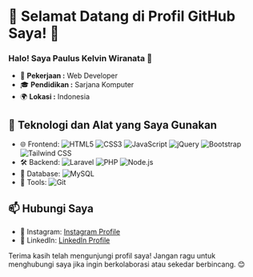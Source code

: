 # 🌟 Selamat Datang di Profil GitHub Saya! 🌟

### Halo! Saya Paulus Kelvin Wiranata 👋

- 🚀 **Pekerjaan :** Web Developer
- 🎓 **Pendidikan :** Sarjana Komputer
- 🌍 **Lokasi :** Indonesia

## 🔧 Teknologi dan Alat yang Saya Gunakan

- 🌐 Frontend: ![HTML5](https://img.shields.io/badge/-HTML5-E34F26?style=flat-square&logo=html5&logoColor=white) ![CSS3](https://img.shields.io/badge/-CSS3-1572B6?style=flat-square&logo=css3&logoColor=white) ![JavaScript](https://img.shields.io/badge/-JavaScript-F7DF1E?style=flat-square&logo=javascript&logoColor=black) ![jQuery](https://img.shields.io/badge/-jQuery-0769AD?style=flat-square&logo=jquery&logoColor=white) ![Bootstrap](https://img.shields.io/badge/-Bootstrap-563D7C?style=flat-square&logo=bootstrap&logoColor=white) ![Tailwind CSS](https://img.shields.io/badge/-Tailwind%20CSS-38B2AC?style=flat-square&logo=tailwind-css&logoColor=white)
- 🛠️ Backend: ![Laravel](https://img.shields.io/badge/-Laravel-FF2D20?style=flat-square&logo=laravel&logoColor=white) ![PHP](https://img.shields.io/badge/-PHP-777BB4?style=flat-square&logo=php&logoColor=white) ![Node.js](https://img.shields.io/badge/-Node.js-339933?style=flat-square&logo=node-dot-js&logoColor=white)
- 💾 Database: ![MySQL](https://img.shields.io/badge/-MySQL-4479A1?style=flat-square&logo=mysql&logoColor=white)
- 🔧 Tools: ![Git](https://img.shields.io/badge/-Git-F05032?style=flat-square&logo=git&logoColor=white)

## 📫 Hubungi Saya

- 📸 Instagram: [Instagram Profile](https://www.instagram.com/paul.uskelvinwiranata)
- 💼 LinkedIn: [LinkedIn Profile](https://www.linkedin.com/in/paulus-kelvin-wiranata)

Terima kasih telah mengunjungi profil saya! Jangan ragu untuk menghubungi saya jika ingin berkolaborasi atau sekedar berbincang. 😊

